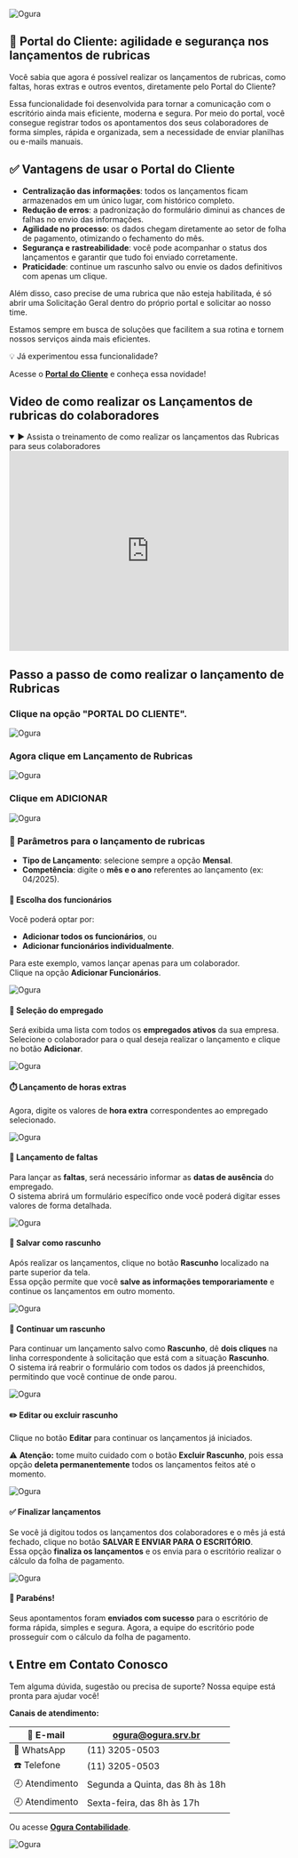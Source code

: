 ![Ogura](../assets/thumbmail_lancamentos_rubricas.png)

## 💼 Portal do Cliente: agilidade e segurança nos lançamentos de rubricas

Você sabia que agora é possível realizar os lançamentos de rubricas, como faltas, horas extras e outros eventos, diretamente pelo Portal do Cliente?

Essa funcionalidade foi desenvolvida para tornar a comunicação com o escritório ainda mais eficiente, moderna e segura. Por meio do portal, você consegue registrar todos os apontamentos dos seus colaboradores de forma simples, rápida e organizada, sem a necessidade de enviar planilhas ou e-mails manuais.

## ✅ Vantagens de usar o Portal do Cliente

- **Centralização das informações**: todos os lançamentos ficam armazenados em um único lugar, com histórico completo.
- **Redução de erros**: a padronização do formulário diminui as chances de falhas no envio das informações.
- **Agilidade no processo**: os dados chegam diretamente ao setor de folha de pagamento, otimizando o fechamento do mês.
- **Segurança e rastreabilidade**: você pode acompanhar o status dos lançamentos e garantir que tudo foi enviado corretamente.
- **Praticidade**: continue um rascunho salvo ou envie os dados definitivos com apenas um clique.


Além disso, caso precise de uma rubrica que não esteja habilitada, é só abrir uma Solicitação Geral dentro do próprio portal e solicitar ao nosso time.

Estamos sempre em busca de soluções que facilitem a sua rotina e tornem nossos serviços ainda mais eficientes.

💡 Já experimentou essa funcionalidade?

Acesse o  **[Portal do Cliente](https://www.contabilidadeogura.com.br/)** e conheça essa novidade!

## Video de como realizar os Lançamentos de rubricas do colaboradores

<details open>
  <summary>▶️ Assista o treinamento de como realizar os lançamentos das Rubricas para seus colaboradores</summary>

  <iframe
    width="100%"
    height="360"
    src="https://www.youtube.com/embed/l6hFpiafw3Q"
    title="App Portal do Cliente"
    frameborder="0"
    allow="accelerometer; autoplay; clipboard-write; encrypted-media; gyroscope; picture-in-picture"
    allowfullscreen
  ></iframe>
</details>

## Passo a passo de como realizar o lançamento de Rubricas

### Clique na opção "PORTAL DO CLIENTE".

![Ogura](../assets/menu_portal_cliente.png)

### Agora clique em Lançamento de Rubricas

![Ogura](../assets/menu_lancamento_rubricas.png)

### Clique em ADICIONAR

![Ogura](../assets/menu_lancamento_rubricas.png)


### 📝 Parâmetros para o lançamento de rubricas

- **Tipo de Lançamento**: selecione sempre a opção **Mensal**.
- **Competência**: digite o **mês e o ano** referentes ao lançamento (ex: 04/2025).

#### 👥 Escolha dos funcionários

Você poderá optar por:
- **Adicionar todos os funcionários**, ou
- **Adicionar funcionários individualmente**.

Para este exemplo, vamos lançar apenas para um colaborador.  
Clique na opção **Adicionar Funcionários**.

![Ogura](../assets/parametros_lancamento_rubricas.png)

#### 👤 Seleção do empregado

Será exibida uma lista com todos os **empregados ativos** da sua empresa.  
Selecione o colaborador para o qual deseja realizar o lançamento e clique no botão **Adicionar**.

![Ogura](../assets/adicionar_funcionario.png)

#### ⏱️ Lançamento de horas extras

Agora, digite os valores de **hora extra** correspondentes ao empregado selecionado.

![Ogura](../assets/funcionario_hora_extra.png)


#### 📅 Lançamento de faltas

Para lançar as **faltas**, será necessário informar as **datas de ausência** do empregado.  
O sistema abrirá um formulário específico onde você poderá digitar esses valores de forma detalhada.

![Ogura](../assets/faltas_empregado.png)

#### 💾 Salvar como rascunho

Após realizar os lançamentos, clique no botão **Rascunho** localizado na parte superior da tela.  
Essa opção permite que você **salve as informações temporariamente** e continue os lançamentos em outro momento.

![Ogura](../assets/botao_rascunho.png)

#### 🔄 Continuar um rascunho

Para continuar um lançamento salvo como **Rascunho**, dê **dois cliques** na linha correspondente à solicitação que está com a situação **Rascunho**.  
O sistema irá reabrir o formulário com todos os dados já preenchidos, permitindo que você continue de onde parou.

![Ogura](../assets/continuar_digitacao_rascunho.png)


#### ✏️ Editar ou excluir rascunho

Clique no botão **Editar** para continuar os lançamentos já iniciados.

⚠️ **Atenção:** tome muito cuidado com o botão **Excluir Rascunho**, pois essa opção **deleta permanentemente** todos os lançamentos feitos até o momento.

![Ogura](../assets/editar_excluir_rascunho.png)

#### ✅ Finalizar lançamentos

Se você já digitou todos os lançamentos dos colaboradores e o mês já está fechado, clique no botão **SALVAR E ENVIAR PARA O ESCRITÓRIO**.  
Essa opção **finaliza os lançamentos** e os envia para o escritório realizar o cálculo da folha de pagamento.

![Ogura](../assets/salvar_enviar_escritorio.png)

#### 🎉 Parabéns!

Seus apontamentos foram **enviados com sucesso** para o escritório de forma rápida, simples e segura. Agora, a equipe do escritório pode prosseguir com o cálculo da folha de pagamento.

## 📞 Entre em Contato Conosco

Tem alguma dúvida, sugestão ou precisa de suporte?
Nossa equipe está pronta para ajudar você!

**Canais de atendimento:**

| 📧 E-mail         | ogura@ogura.srv.br                     |
|------------------|---------------------------------------- |
| 📱 WhatsApp       | (11) 3205-0503                        |
| ☎️ Telefone       | (11)  3205-0503                         |
| 🕘 Atendimento     | Segunda a Quinta, das 8h às 18h       |
| 🕘 Atendimento     | Sexta-feira, das 8h às 17h            |

Ou acesse **[Ogura Contabilidade](https://www.contabilidadeogura.com.br/)**.

![Ogura](../assets/ogura_30anos_ok.png)





